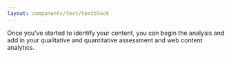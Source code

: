 ```yaml
---
layout: components/text/textblock
---
```


Once you’ve started to identify your content, you can begin the analysis and add in your qualitative and quantitative assessment and web content analytics.
